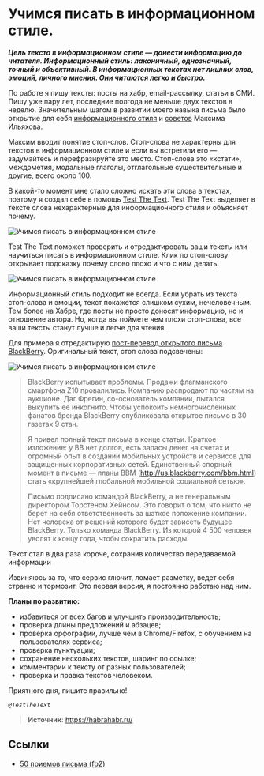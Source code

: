 # Учимся писать в информационном стиле.

_**Цель текста в информационном стиле — донести информацию до читателя. Информационный стиль: лаконичный, однозначный, точный и объективный. В информационных текстах нет лишних слов, эмоций, личного мнения. Они читаются легко и быстро.**_

По работе я пишу тексты: посты на хабр, email-рассылку, статьи в СМИ. Пишу уже пару лет, последние полгода не меньше двух текстов в неделю. Значительным шагом в развитии моего навыка письма было открытие для себя [информационного стиля](http://vsevolodustinov.ru/blog/2012/07/13/1/) и [советов](http://maximilyahov.ru/soviet/) Максима Ильяхова.

Максим вводит понятие стоп-слов. Стоп-слова не характерны для текстов в информационном стиле и если вы встретили его — задумайтесь и перефразируйте это место. Стоп-слова это «кстати», междометия, модальные глаголы, отглагольные существительные и другие, всего около 100.

В какой-то момент мне стало сложно искать эти слова в текстах, поэтому я создал себе в помощь [Test The Text](http://test-the-text.ru/). Test The Text выделяет в тексте слова нехарактерные для информационного стиля и объясняет почему.

![Учимся писать в информационном стиле](/images/Webd/infostylettt_01.png 'Учимся писать в информационном стиле')

Test The Text поможет проверить и отредактировать ваши тексты или научиться писать в информационном стиле. Клик по стоп-слову открывает подсказку почему слово плохо и что с ним делать.

![Учимся писать в информационном стиле](/images/Webd/infostylettt_02.png 'Учимся писать в информационном стиле')

Информационный стиль подходит не всегда. Если убрать из текста стоп-слова и эмоции, текст покажется слишком сухим, нечеловечным. Тем более на Хабре, где посты не просто доносят информацию, но и отношение автора. Но, когда вы поймете чем плохи стоп-слова, все ваши тексты станут лучше и легче для чтения.

Для примера я отредактирую [пост-перевод открытого письма BlackBerry](http://habrahabr.ru/company/apps4all/blog/197732/). Оригинальный текст, стоп слова подсвечены:

![Учимся писать в информационном стиле](/images/Webd/infostylettt_03.png 'Учимся писать в информационном стиле')

> BlackBerry испытывает проблемы. Продажи флагманского смартфона Z10 провалились. Компанию распродают по частям на аукционе. Даг Фрегин, со-основатель компании, пытался выкупить ее инкогнито. Чтобы успокоить немногочисленных фанатов бренда BlackBerry опубликовала открытое письмо в 30 газетах 9 стан.
> 
> Я привел полный текст письма в конце статьи. Краткое изложение: у BB нет долгов, есть запасы денег на счетах и огромный опыт в создании мобильных устройств и сервисов для защищенных корпоративных сетей. Единственный спорный момент в письме — планы BBM (http://us.blackberry.com/bbm.html) стать «крупнейшей глобальной мобильной социальной сетью».
> 
> Письмо подписано командой BlackBerry, а не генеральным директором Торстеном Хейнсом. Это говорит о том, что никто не берет на себя ответственность за шаткое положение компании. Нет человека от решений которого будет зависеть будущее BlackBerry. Только команда BlackBerry. Из которой 4 500 человек уволят к концу года, чтобы сократить расходы.

Текст стал в два раза короче, сохранив количество передаваемой информации

Извиняюсь за то, что сервис глючит, ломает разметку, ведет себя странно и тормозит. Это первая версия, я постоянно работаю над ним.

**Планы по развитию:**

- избавиться от всех багов и улучшить производительность;
- проверка длины предложений и абзацев;
- проверка орфографии, лучше чем в Chrome/Firefox, с обучением на пользователях сервиса;
- проверка пунктуации;
- сохранение нескольких текстов, шаринг по ссылке;
- комментарии к тексту от разных пользователей;
- проверка и правка текстов человеком.

Приятного дня, пишите правильно!

_`@TestTheText`_

> **Источник**: https://habrahabr.ru/

## Ссылки

- [50 приемов письма (fb2)](http://lib.rus.ec/b/259930)
